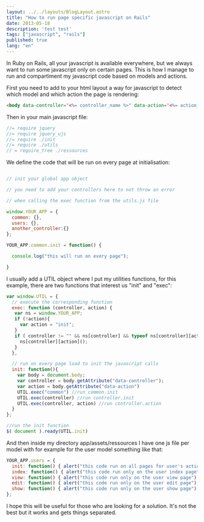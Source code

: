 ```yaml
---
layout: ../../layouts/BlogLayout.astro
title: "How to run page specific javascript on Rails"
date: 2013-05-18
description: 'test test'
tags: ["javascript", "rails"]
published: true
lang: "en"
---
```


In Ruby on Rails, all your javascript is available everywhere, but we always want to run some javascript only on certain pages.  This is how I manage to run and compartiment my javascript code based on models and actions.

<!-- more -->

First you need to add to your html layout a way for javascript to detect which model and which action the page is rendering:

``` html app/views/layouts/application.html.erb
<body data-controller="<%= controller_name %>" data-action="<%= action_name %>">
```
Then in your main javascript file:

``` javascript app/assets/application.js
//= require jquery
//= require jquery_ujs
//= require ./init
//= require ./utils
// = require_tree ./ressources
```

We define the code that will be run on every page at initialisation:

``` javascript app/assets/init.js

// init your global app object

// you need to add your controllers here to not throw an error

// when calling the exec function from the utils.js file

window.YOUR_APP = {
  common: {},
  users: {},
  another_controller:{}
};

YOUR_APP.common.init = function() {

  console.log("this will run on every page");

}
```

I usually add a UTIL object where I put my utilities functions, for this example, there are two functions that interest us "init" and "exec":

``` javascript app/assets/utils.js
var window.UTIL = {
  // execute the corresponding function
  exec: function (controller, action) {
   var ns = window.YOUR_APP;
   if (!action){
     var action = "init";
   }
   if ( controller != "" && ns[controller] && typeof ns[controller][action] == "function" ){
     ns[controller][action]();
   }
  },

  // run on every page load to init the javascript calls
  init: function(){
    var body = document.body;
    var controller = body.getAttribute("data-controller");
    var action = body.getAttribute("data-action")
    UTIL.exec("common") //run common.init
    UTIL.exec(controller) //run controller.init
    UTIL.exec(controller, action) //run controller.action
  }
};

//run the init function
$( document ).ready(UTIL.init)

```
And then inside my directory app/assets/ressources I have one js file per model with for example for the user model something like that:

``` javascript app/assets/ressources/user.js
YOUR_APP.users = {
  init: function() { alert("this code run on all pages for user's action"); },
  index: function() { alert("this code run only on the user index page"); },
  view: function() { alert("this code run only on the user view page"); },
  edit: function() { alert("this code run only on the user edit page"); },
  show: function() { alert("this code run only on the user show page"); }
};
```
I hope this will be useful for those who are looking for a solution. It's not the best but it works and gets things separated.
